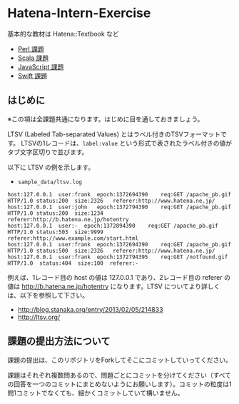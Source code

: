 Hatena-Intern-Exercise
========================================

基本的な教材は Hatena::Textbook など

- [Perl 課題](./perl/)
- [Scala 課題](./scala/)
- [JavaScript 課題](./js/)
- [Swift 課題](./swift/)

## はじめに

※この項は全課題共通になります。はじめに目を通しておきましょう。

LTSV (Labeled Tab-separated Values) とはラベル付きのTSVフォーマットです。
LTSVの1レコードは、`label:value` という形式で表されたラベル付きの値がタブ文字区切りで並びます。

以下に LTSV の例を示します。

* `sample_data/ltsv.log`

```
host:127.0.0.1	user:frank	epoch:1372694390	req:GET /apache_pb.gif HTTP/1.0	status:200	size:2326	referer:http://www.hatena.ne.jp/
host:127.0.0.1	user:john	epoch:1372794390	req:GET /apache_pb.gif HTTP/1.0	status:200	size:1234	referer:http://b.hatena.ne.jp/hotentry
host:127.0.0.1	user:-	epoch:1372894390	req:GET /apache_pb.gif HTTP/1.0	status:503	size:9999	referer:http://www.example.com/start.html
host:127.0.0.1	user:frank	epoch:1372694390	req:GET /apache_pb.gif HTTP/1.0	status:500	size:2326	referer:http://www.hatena.ne.jp/
host:127.0.0.1	user:frank	epoch:1372794395	req:GET /notfound.gif HTTP/1.0	status:404	size:100  referer:-
```

例えば、1レコード目の host の値は 127.0.0.1 であり、2レコード目の referer の値は http://b.hatena.ne.jp/hotentry になります。LTSV についてより詳しくは、以下を参照して下さい。

* http://blog.stanaka.org/entry/2013/02/05/214833
* http://ltsv.org/

## 課題の提出方法について

課題の提出は、このリポジトリをForkしてそこにコミットしていってください。

課題はそれぞれ複数問あるので、問題ごとにコミットを分けてください（すべての回答を一つのコミットにまとめないようにお願いします）。コミットの粒度は1問1コミットでなくても、細かくコミットしていて構いません。
